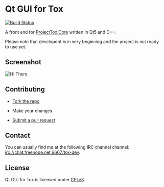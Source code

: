 # Qt GUI for Tox

[![Build Status](https://travis-ci.org/nurupo/ProjectTox-Qt-GUI.png?branch=master)](https://github.com/nurupo/ProjectTox-Qt-GUI)

A front end for [ProjectTox Core](https://github.com/irungentoo/ProjectTox-Core) written in Qt5 and C++.

Please note that developent is in very beginning and the project is not ready to use yet.

## Screenshot

![Hi There](http://i.imgur.com/Wv3lrO7.png "Version 0.1.0 running on Windows 7")

## Contributing

* [Fork the repo](https://help.github.com/articles/fork-a-repo)

* Make your changes

* [Submit a pull request](https://help.github.com/articles/using-pull-requests)

## Contact

You can usually find me at the following IRC channel channel: [irc://chat.freenode.net:6667/tox-dev](http://webchat.freenode.net/?channels=#tox-dev).

## License

Qt GUI for Tox is licensed under [GPLv3](COPYING).

